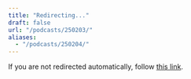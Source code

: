 ```yaml
---
title: "Redirecting..."
draft: false
url: "/podcasts/250203/"
aliases:
  - "/podcasts/250204/"
---
```


If you are not redirected automatically, follow [this link](/podcasts/250204/).